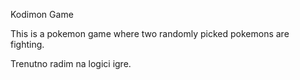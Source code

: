 Kodimon Game

This is a pokemon game where two randomly picked pokemons are fighting.

Trenutno radim na logici igre.
